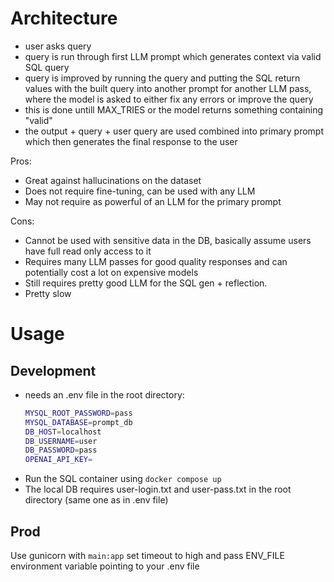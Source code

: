 # Architecture

- user asks query
- query is run through first LLM prompt which generates context via valid SQL query
- query is improved by running the query and putting the SQL return values with the built query into another prompt for another LLM pass, where the model is asked to either fix any errors or improve the query
- this is done untill MAX_TRIES or the model returns something containing "valid"
- the output + query + user query are used combined into primary prompt which then generates the final response to the user

Pros:
- Great against hallucinations on the dataset
- Does not require fine-tuning, can be used with any LLM
- May not require as powerful of an LLM for the primary prompt

Cons:
- Cannot be used with sensitive data in the DB, basically assume users have full read only access to it
- Requires many LLM passes for good quality responses and can potentially cost a lot on expensive models
- Still requires pretty good LLM for the SQL gen + reflection.
- Pretty slow


# Usage

## Development
- needs an .env file in the root directory:
    ```bash
    MYSQL_ROOT_PASSWORD=pass
    MYSQL_DATABASE=prompt_db
    DB_HOST=localhost
    DB_USERNAME=user
    DB_PASSWORD=pass
    OPENAI_API_KEY=
    ```
- Run the SQL container using `docker compose up`
- The local DB requires user-login.txt and user-pass.txt in the root directory (same one as in .env file)

## Prod
Use gunicorn with `main:app` set timeout to high and pass ENV_FILE environment variable pointing to your .env file

